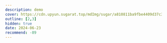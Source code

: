 ```yaml
---
description: demo
cover: https://cdn.upyun.sugarat.top/mdImg/sugar/a810811ba9fbe4409d37c35bb7571fed
outline: [2,3]
hidden: true
date: 2024-06-23
recommend: -89
---
```


